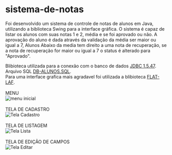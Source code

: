 # sistema-de-notas
Foi desenvolvido um sistema de controle de notas de alunos em
Java, utilizando a biblioteca Swing para a interface gráfica. O sistema é capaz de
listar os alunos com suas notas 1 e 2, média e se foi aprovado ou não. A aprovação do
aluno é dada através da validação da média ser maior ou igual a 7, Alunos Abaixo da media tem
direito a uma nota de recuperação, se a nota de recuperação for maior ou igual a 7 o status é alterado para "Aprovado".
<p>
  Blibioteca utilizada para a conexão com o banco de dados
  <a href="https://downloads.mysql.com/archives/c-j/">JDBC 1.5.47</a>.
  <br>
  Arquivo SQL
  <a href="https://drive.google.com/file/d/1KGslQDt8bWw2ft7N7IZFBgK78X1ni0sF/view?usp=sharing">DB-ALUNOS.SQL</a>.
  <br>
  Para uma interface grafica mais agradavel foi utilizada a blibioteca
  <a href="https://www.formdev.com/flatlaf/">FLAT-LAF</a>.
  <br><br>
  MENU
  <br>
  <img src="https://i.imgur.com/ghJrTSH.png" alt="menu inicial">
  <br><br>
  TELA DE CADASTRO
  <br>
  <img src="https://i.imgur.com/oPNGxpZ.png" alt="Tela Cadastro">
  <br><br>
  TELA DE LISTAGEM
  <br>
  <img src="https://i.imgur.com/qb9YuUw.png" alt="Tela Lista">
  <br><br>
  TELA DE EDIÇÃO DE CAMPOS
  <br>
  <img src="https://i.imgur.com/hDt1Rfe.png" alt="Tela Editar">
</p>
